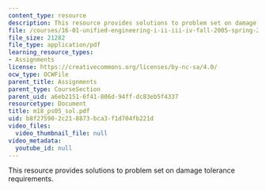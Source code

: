 ```yaml
---
content_type: resource
description: This resource provides solutions to problem set on damage tolerance requirements.
file: /courses/16-01-unified-engineering-i-ii-iii-iv-fall-2005-spring-2006/b8f275902c218873bca3f1d704fb221d_m18_ps05_sol.pdf
file_size: 21282
file_type: application/pdf
learning_resource_types:
- Assignments
license: https://creativecommons.org/licenses/by-nc-sa/4.0/
ocw_type: OCWFile
parent_title: Assignments
parent_type: CourseSection
parent_uid: a6eb2151-6f41-806d-94ff-dc83eb5f4337
resourcetype: Document
title: m18_ps05_sol.pdf
uid: b8f27590-2c21-8873-bca3-f1d704fb221d
video_files:
  video_thumbnail_file: null
video_metadata:
  youtube_id: null
---
```

This resource provides solutions to problem set on damage tolerance requirements.